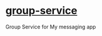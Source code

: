 # [group-service][documentation]
Group Service for My messaging app


[documentation]: https://group-service.herokuapp.com/swagger-ui.html